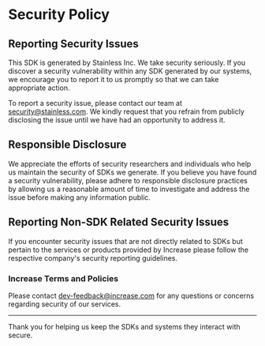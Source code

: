 # Security Policy

## Reporting Security Issues

This SDK is generated by Stainless Inc. We take security seriously. If you discover a security
vulnerability within any SDK generated by our systems, we encourage you to report it to us promptly so
that we can take appropriate action.

To report a security issue, please contact our team at security@stainless.com. We kindly request that
you refrain from publicly disclosing the issue until we have had an opportunity to address it.

## Responsible Disclosure

We appreciate the efforts of security researchers and individuals who help us maintain the security of
SDKs we generate. If you believe you have found a security vulnerability, please adhere to responsible
disclosure practices by allowing us a reasonable amount of time to investigate and address the issue
before making any information public.

## Reporting Non-SDK Related Security Issues

If you encounter security issues that are not directly related to SDKs but pertain to the services
or products provided by Increase please follow the respective company's security reporting guidelines.

### Increase Terms and Policies

Please contact dev-feedback@increase.com for any questions or concerns regarding security of our services.

---

Thank you for helping us keep the SDKs and systems they interact with secure.
